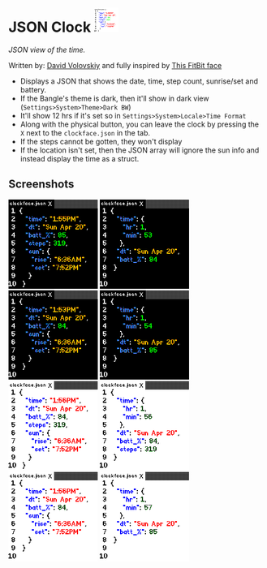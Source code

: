 # JSON Clock ![](app.png)

  *JSON view of the time.*

Written by: [David Volovskiy](https://github.com/voloved) and fully
inspired by  [This FitBit face](https://github.com/Sharkgrammer/clockface.json)

* Displays a JSON that shows the date, time, step count, sunrise/set and battery.
* If the Bangle's theme is dark, then it'll show in dark view (`Settings>System>Theme>Dark BW`)
* It'll show 12 hrs if it's set so in `Settings>System>Locale>Time Format`
* Along with the physical button, you can leave the clock by pressing the `X` next to the `clockface.json` in the tab.
* If the steps cannot be gotten, they won't display
* If the location isn't set, then the JSON array will ignore the sun info and instead display the time as a struct.

## Screenshots
![dark](dark.png)
![dark-no location](dark-noloc.png)
![dark-no step](dark-nostep.png)
![dark-no location and step](dark-nolocnostep.png)
![light](light.png)
![light-no location](light-noloc.png)
![light-no step](light-nostep.png)
![light-no location and step](light-nolocnostep.png)